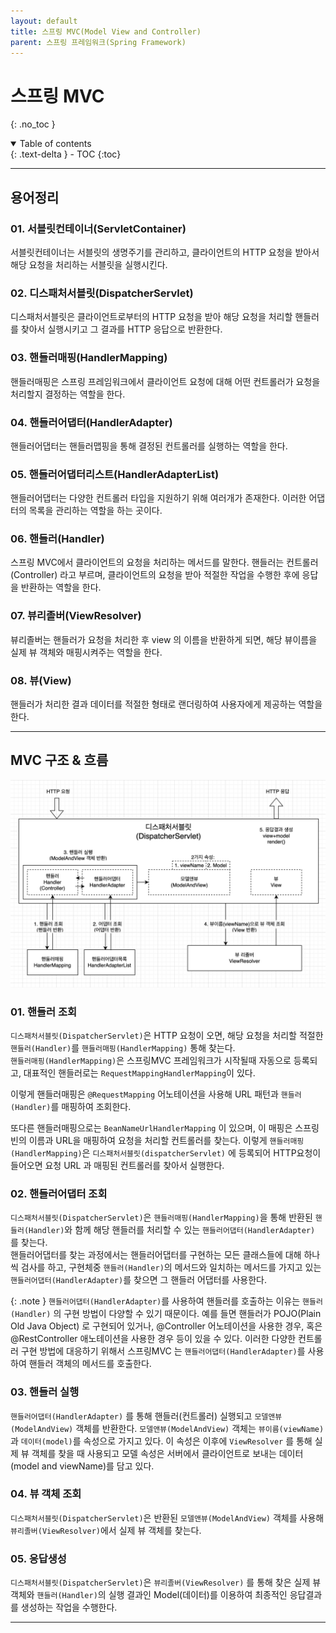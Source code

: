 ```yaml
---
layout: default
title: 스프링 MVC(Model View and Controller)
parent: 스프링 프레임워크(Spring Framework)
---
```


# 스프링 MVC
{: .no_toc }
<details open markdown="block">
  <summary>
    Table of contents
  </summary>
  {: .text-delta }
- TOC
{:toc}
</details>

---

## 용어정리

### 01. 서블릿컨테이너(ServletContainer)
서블릿컨테이너는 서블릿의 생명주기를 관리하고, 클라이언트의 HTTP 요청을 받아서 해당 요청을 처리하는 서블릿을 실행시킨다. 

### 02. 디스패처서블릿(DispatcherServlet)
디스패처서블릿은 클라이언트로부터의 HTTP 요청을 받아 해당 요청을 처리할 핸들러를 찾아서 실행시키고 그 결과를 HTTP 응답으로 반환한다.

### 03. 핸들러매핑(HandlerMapping)
핸들러매핑은 스프링 프레임워크에서 클라이언트 요청에 대해 어떤 컨트롤러가 요청을 처리할지 결정하는 역할을 한다. 

### 04. 핸들러어댑터(HandlerAdapter)
핸들러어댑터는 핸들러맵핑을 통해 결정된 컨트롤러를 실행하는 역할을 한다.

### 05. 핸들러어댑터리스트(HandlerAdapterList)
핸들러어댑터는 다양한 컨트롤러 타입을 지원하기 위해 여러개가 존재한다. 이러한 어댑터의 목록을 관리하는 역할을 하는 곳이다.

### 06. 핸들러(Handler)
스프링 MVC에서 클라이언트의 요청을 처리하는 메서드를 말한다. 핸들러는 컨트롤러(Controller) 라고 부르며, 클라이언트의 요청을 받아 적절한 작업을 수행한 후에 응답을 반환하는 역할을 한다.

### 07. 뷰리졸버(ViewResolver)
뷰리졸버는 핸들러가 요청을 처리한 후 view 의 이름을 반환하게 되면, 해당 뷰이름을 실제 뷰 객체와 매핑시켜주는 역할을 한다.

### 08. 뷰(View)
핸들러가 처리한 결과 데이터를 적절한 형태로 랜더링하여 사용자에게 제공하는 역할을 한다.

---

## MVC 구조 & 흐름
![spring-mvc-structure.png](..%2F..%2Fstatic%2Fspring-mvc-structure.png)
### 01. 핸들러 조회
`디스패처서블릿(DispatcherServlet)`은 HTTP 요청이 오면, 해당 요청을 처리할 적절한 `핸들러(Handler)`를 `핸들러매핑(HandlerMapping)` 통해 찾는다.  
`핸들러매핑(HandlerMapping)`은 스프링MVC 프레임워크가 시작될때 자동으로 등록되고, 대표적인 핸들러로는 `RequestMappingHandlerMapping`이 있다.  

이렇게 핸들러매핑은 `@RequestMapping` 어노테이션을 사용해 URL 패턴과 `핸들러(Handler)`를 매핑하여 조회한다.  

또다른 핸들러매핑으로는 `BeanNameUrlHandlerMapping` 이 있으며, 이 매핑은 스프링 빈의 이름과 URL을 매핑하여 요청을 처리할 컨트롤러를 찾는다.
이렇게 `핸들러매핑(HandlerMapping)`은 `디스패처서블릿(dispatcherServlet)` 에 등록되어 HTTP요청이 들어오면 요청 URL 과 매핑된 컨트롤러를 찾아서 실행한다.

### 02. 핸들러어댑터 조회

`디스패처서블릿(DispatcherServlet)`은 `핸들러매핑(HandlerMapping)`을 통해 반환된 `핸들러(Handler)`와 함께 해당 핸들러를 처리할 수 있는 `핸들러어댑터(HandlerAdapter)` 를 찾는다.  
핸들러어댑터를 찾는 과정에서는 핸들러어댑터를 구현하는 모든 클래스들에 대해 하나씩 검사를 하고, 구현체중 `핸들러(Handler)`의 메서드와 일치하는 메서드를 가지고 있는 `핸들러어댑터(HandlerAdapter)`를 찾으면 그 핸들러 어댑터를 사용한다.

{: .note }
`핸들러어댑터(HandlerAdapter)`를 사용하여 핸들러를 호출하는 이유는 `핸들러(Handler)` 의 구현 방법이 다양할 수 있기 때문이다. 예를 들면 핸들러가 POJO(Plain Old Java Object) 로 구현되어 있거나, @Controller 어노테이션을 사용한 경우, 혹은 @RestController 애노테이션을 사용한 경우 등이 있을 수 있다. 이러한 다양한 컨트롤러 구현 방법에 대응하기 위해서 스프링MVC 는 `핸들러어댑터(HandlerAdapter)`를 사용하여 핸들러 객체의 메서드를 호출한다.


### 03. 핸들러 실행 
`핸들러어댑터(HandlerAdapter)` 를 통해 핸들러(컨트롤러) 실행되고 `모델앤뷰(ModelAndView)` 객체를 반환한다.
`모델앤뷰(ModelAndView)` 객체는 `뷰이름(viewName)` 과 `데이터(model)`를 속성으로 가지고 있다. 이 속성은 이후에 `ViewResolver` 를 통해 실제 뷰 객체를 찾을 때 사용되고 모델 속성은 서버에서 클라이언트로 보내는 데이터(model and viewName)를 담고 있다.

### 04. 뷰 객체 조회
`디스패처서블릿(DispatcherServlet)`은 반환된 `모델앤뷰(ModelAndView)` 객체를 사용해 `뷰리졸버(ViewResolver)`에서 실제 뷰 객체를 찾는다.

### 05. 응답생성
`디스패처서블릿(DispatcherServlet)`은 `뷰리졸버(ViewResolver)` 를 통해 찾은 실제 뷰 객체와 `핸들러(Handler)`의 실행 결과인 Model(데이터)를 이용하여 최종적인 응답결과를 생성하는 작업을 수행한다.

---

